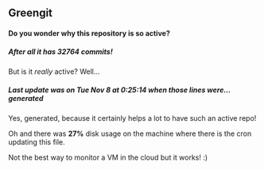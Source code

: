 ## Greengit

#### Do you wonder why this repository is so active?

##### After all it has 32764 commits!

But is it *really* active? Well...

##### Last update was on Tue Nov 8 at 0:25:14 when those lines were... generated

Yes, generated, because it certainly helps a lot to have such an active repo!

Oh and there was **27%** disk usage on the machine
where there is the cron updating this file.

Not the best way to monitor a VM in the cloud but it works! :)
